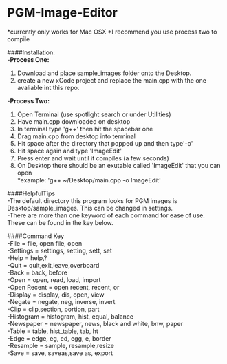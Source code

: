 # PGM-Image-Editor
*currently only works for Mac OSX
*I recommend you use process two to compile


####Installation:  
-**Process One:**  
1. Download and place sample_images folder onto the Desktop.  
2. create a new xCode project and replace the main.cpp with the one avaliable int this repo.

-**Process Two:**  
1. Open Terminal (use spotlight search or under Utilities)  
2. Have main.cpp downloaded on desktop  
3. In terminal type 'g++' then hit the spacebar one  
4. Drag main.cpp from desktop into terminal  
5. Hit space after the directory that popped up and then type'-o'  
6. Hit space again and type 'ImageEdit'  
7. Press enter and wait until it compiles (a few seconds)  
8. On Desktop there should be an exutable called 'ImageEdit' that you can open  
    *example: 'g++ ~/Desktop/main.cpp -o ImageEdit'  



####HelpfulTips  
-The default directory this program looks for PGM images is Desktop/sample_images. This can be changed in settings.  
-There are more than one keyword of each command for ease of use. These can be found in the key below.  


####Command Key  
  -File = file, open file, open  
  -Settings = settings, setting, sett, set  
  -Help = help,?  
  -Quit = quit,exit,leave,overboard  
  -Back = back, before  
  -Open = open, read, load, import  
  -Open Recent = open recent, recent, or  
  -Display = display, dis, open, view  
  -Negate = negate, neg, inverse, invert  
  -Clip = clip,section, portion, part  
  -Histogram = histogram, hist, equal, balance  
  -Newspaper = newspaper, news, black and white, bnw, paper  
  -Table = table, hist_table, tab, ht  
  -Edge = edge, eg, ed, egg, e, border  
  -Resample = sample, resample,resize  
  -Save = save, saveas,save as, export  
